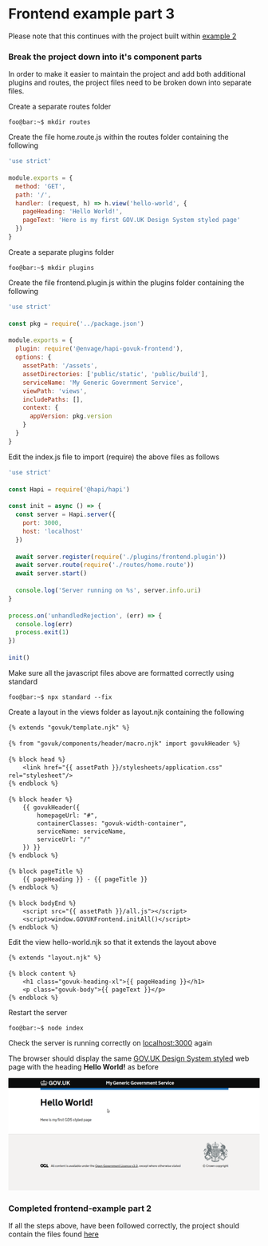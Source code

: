 # Frontend example part 3
Please note that this continues with the project built within [example 2](https://github.com/DEFRA/hapi-govuk-examples/tree/master/front-end-examples/frontend-example-2)

### Break the project down into it's component parts
In order to make it easier to maintain the project and add both additional plugins and routes, the project files need to be broken down into separate files.

Create a separate routes folder
```console
foo@bar:~$ mkdir routes
```

Create the file home.route.js within the routes folder containing the following
```js
'use strict'

module.exports = {
  method: 'GET',
  path: '/',
  handler: (request, h) => h.view('hello-world', {
    pageHeading: 'Hello World!',
    pageText: 'Here is my first GOV.UK Design System styled page'
  })
}
```

Create a separate plugins folder
```console
foo@bar:~$ mkdir plugins
```

Create the file frontend.plugin.js within the plugins folder containing the following
```js
'use strict'

const pkg = require('../package.json')

module.exports = {
  plugin: require('@envage/hapi-govuk-frontend'),
  options: {
    assetPath: '/assets',
    assetDirectories: ['public/static', 'public/build'],
    serviceName: 'My Generic Government Service',
    viewPath: 'views',
    includePaths: [],
    context: {
      appVersion: pkg.version
    }
  }
}
```

Edit the index.js file to import (require) the above files as follows
```js
'use strict'

const Hapi = require('@hapi/hapi')

const init = async () => {
  const server = Hapi.server({
    port: 3000,
    host: 'localhost'
  })

  await server.register(require('./plugins/frontend.plugin'))
  await server.route(require('./routes/home.route'))
  await server.start()

  console.log('Server running on %s', server.info.uri)
}

process.on('unhandledRejection', (err) => {
  console.log(err)
  process.exit(1)
})

init()
```

Make sure all the javascript files above are formatted correctly using standard
```console
foo@bar:~$ npx standard --fix
```

Create a layout in the views folder as layout.njk containing the following
```twig
{% extends "govuk/template.njk" %}

{% from "govuk/components/header/macro.njk" import govukHeader %}

{% block head %}
    <link href="{{ assetPath }}/stylesheets/application.css" rel="stylesheet"/>
{% endblock %}

{% block header %}
    {{ govukHeader({
        homepageUrl: "#",
        containerClasses: "govuk-width-container",
        serviceName: serviceName,
        serviceUrl: "/"
    }) }}
{% endblock %}

{% block pageTitle %}
    {{ pageHeading }} - {{ pageTitle }}
{% endblock %}

{% block bodyEnd %}
    <script src="{{ assetPath }}/all.js"></script>
    <script>window.GOVUKFrontend.initAll()</script>
{% endblock %}
```

Edit the view hello-world.njk so that it extends the layout above
```twig
{% extends "layout.njk" %}

{% block content %}
    <h1 class="govuk-heading-xl">{{ pageHeading }}</h1>
    <p class="govuk-body">{{ pageText }}</p>
{% endblock %}
```

Restart the server
```console
foo@bar:~$ node index
```

Check the server is running correctly on [localhost:3000](http://localhost:3000) again

The browser should display the same [GOV.UK Design System styled](https://design-system.service.gov.uk/) web page with the heading **Hello World!** as before

![alt text](https://raw.githubusercontent.com/DEFRA/hapi-govuk-examples/master/front-end-examples/screen-shots/gds-styled-hello-world.png "GOV.UK Design System styled screen-shot")

### Completed frontend-example part 2
If all the steps above, have been followed correctly, the project should contain the files found [here](https://github.com/DEFRA/hapi-govuk-examples/tree/master/front-end-examples/frontend-example-3)












